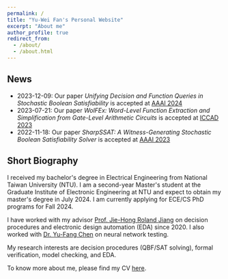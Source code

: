 ```yaml
---
permalink: /
title: "Yu-Wei Fan's Personal Website"
excerpt: "About me"
author_profile: true
redirect_from: 
  - /about/
  - /about.html
---
```


## News

- 2023-12-09: Our paper _Unifying Decision and Function Queries in Stochastic Boolean Satisfiability_ is accepted at [AAAI 2024](https://aaai.org/aaai-conference/)
- 2023-07-21: Our paper _WolFEx: Word-Level Function Extraction and Simplification from Gate-Level Arithmetic Circuits_ is accepted at [ICCAD 2023](https://2023.iccad.com/)
- 2022-11-18: Our paper _SharpSSAT: A Witness-Generating Stochastic Boolean Satisfiability Solver_ is accepted at [AAAI 2023](https://aaai-23.aaai.org/)

## Short Biography

I received my bachelor's degree in Electrical Engineering from National Taiwan University (NTU).
I am a second-year Master's student at the Graduate Institute of Electronic Engineering at NTU and expect to obtain my master's degree in July 2024.
I am currently applying for ECE/CS PhD programs for Fall 2024.

I have worked with my advisor [Prof. Jie-Hong Roland Jiang](http://cc.ee.ntu.edu.tw/~jhjiang/) on decision procedures and electronic design automation (EDA) since 2020. I also worked with [Dr. Yu-Fang Chen](https://bull.iis.sinica.edu.tw/yfc/doku.php) on neural network testing.

My research interests are decision procedures (QBF/SAT solving), formal verification, model checking, and EDA.

To know more about me, please find my CV [here](../files/CV.pdf).
